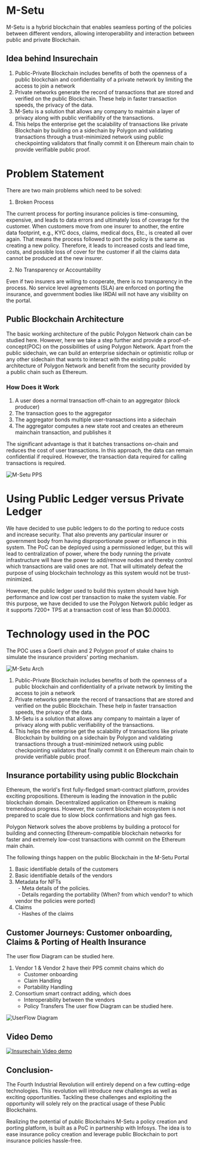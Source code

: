 # M-Setu
M-Setu is a hybrid blockchain that enables seamless porting of the policies between different vendors, allowing interoperability and interaction between 
public and private Blockchain.

## Idea behind Insurechain
1. Public-Private Blockchain includes benefits of both the openness of a public blockchain and confidentiality of a private network by limiting the access to join a network
2. Private networks generate the record of transactions that are stored and verified on the public Blockchain. These help in faster transaction speeds, the privacy of the data.
3. M-Setu is a solution that allows any company to maintain a layer of privacy along with public verifiability of the transactions. 
4. This helps the enterprise get the scalability of transactions like private Blockchain by building on a sidechain by Polygon and validating transactions through a trust-minimized network using public checkpointing validators that finally commit it on Ethereum main chain to provide verifiable public proof.

# Problem Statement
There are two main problems which need to be solved:

1. Broken Process

The current process for porting insurance policies is time-consuming, expensive, and leads to data errors and ultimately loss of coverage for the customer. When customers move from one insurer to another, the entire data footprint, e.g., KYC docs, claims, medical docs, Etc., is created all over again. That means the process followed to port the policy is the same as creating a new policy. Therefore, it leads to increased costs and lead time, costs, and possible loss of cover for the customer if all the claims data cannot be produced at the new insurer. 

2. No Transparency or Accountability

Even if two insurers are willing to cooperate, there is no transparency in the process. No service level agreements (SLA) are enforced on porting the insurance, and government bodies like IRDAI will not have any visibility on the portal.

## Public Blockchain Architecture
The basic working architecture of the public Polygon Network chain can be studied here. However, here we take a step further and provide a proof-of-concept(POC) on the possibilities of using Polygon Network. Apart from the public sidechain, we can build an enterprise sidechain or optimistic rollup or any other sidechain that wants to interact with the existing public architecture of Polygon Network and benefit from the security provided by a public chain such as Ethereum.

### How Does it Work
1. A user does a normal transaction off-chain to an aggregator (block producer)
2. The transaction goes to the aggregator 
3. The aggregator bonds multiple user-transactions into a sidechain
4. The aggregator computes a new state root and creates an ethereum mainchain transaction, and publishes it

The significant advantage is that it batches transactions on-chain and reduces the cost of user transactions. In this approach, the data can remain confidential if required. However, the transaction data required for calling transactions is required. 

![M-Setu PPS](https://github.com/M-SETU/Insurechain/blob/master/PPS.png "Matic Architecture")

# Using Public Ledger versus Private Ledger
We have decided to use public ledgers to do the porting to reduce costs and increase security. That also prevents any particular insurer or government body from having disproportionate power or influence in this system. 
The PoC can be deployed using a permissioned ledger, but this will lead to centralization of power, where the body running the private infrastructure will have the power to add/remove nodes and thereby control which transactions are valid ones are not. That will ultimately defeat the purpose of using blockchain technology as this system would not be trust-minimized.

However, the public ledger used to build this system should have high performance and low cost per transaction to make the system viable. For this purpose, we have decided to use the Polygon Network public ledger as it supports 7200+ TPS at a transaction cost of less than $0.00003. 

# Technology used in the POC
The POC uses a Goerli chain and 2 Polygon proof of stake chains to simulate the insurance providers' porting mechanism. 

![M-Setu Arch](https://github.com/M-SETU/Insurechain/blob/master/Architecture.png "M-Setu Architecture")


1. Public-Private Blockchain includes benefits of both the openness of a public blockchain and confidentiality of a private network by limiting the access to join a network
2. Private networks generate the record of transactions that are stored and verified on the public Blockchain. These help in faster transaction speeds, the privacy of the data.
3. M-Setu is a solution that allows any company to maintain a layer of privacy along with public verifiability of the transactions. 
4. This helps the enterprise get the scalability of transactions like private Blockchain by building on a sidechain by Polygon and validating transactions through a trust-minimized network using public checkpointing validators that finally commit it on Ethereum main chain to provide verifiable public proof.



## Insurance portability using public Blockchain
Ethereum, the world's first fully-fledged smart-contract platform, provides exciting propositions. Ethereum is leading the innovation in the public blockchain domain.
Decentralized application on Ethereum is making tremendous progress. However, the current blockchain ecosystem is not prepared to scale due to slow block confirmations and high gas fees.

Polygon Network solves the above problems by building a protocol for building and connecting Ethereum-compatible blockchain networks for faster and extremely low-cost transactions with commit on the Ethereum main chain.

The following things happen on the public Blockchain in the M-Setu Portal
1. Basic identifiable details of the customers
2. Basic identifiable details of the vendors
3. Metadata for NFTs\
  - Meta details of the policies.\
  - Details regarding the portability (When? from which vendor? to which vendor the policies were ported)
4. Claims\
   - Hashes of the claims

## Customer Journeys: Customer onboarding, Claims & Porting of Health Insurance
The user flow Diagram can be studied here.
1. Vendor 1 & Vendor 2 have their PPS commit chains which do
   - Customer onboarding
   - Claim Handling
   - Portability Handling
2. Consortium smart contract adding, which does
   - Interoperability between the vendors
   - Policy Transfers
The user flow Diagram can be studied here.

![UserFlow Diagram](https://github.com/M-SETU/Insurechain/blob/master/User_flow.png "UserFlow Diagram")

## Video Demo

[![Insurechain Video demo](Video.png)](https://drive.google.com/file/d/140nkdJTaBX_qfekZsVtRshdBNxEdVfSd/view)

## Conclusion-

The Fourth Industrial Revolution will entirely depend on a few cutting-edge technologies.
This revolution will introduce new challenges as well as exciting opportunities. Tackling these challenges and exploiting the opportunity will solely rely on the practical usage of these Public Blockchains. 

Realizing the potential of public Blockchains M-Setu a policy creation and porting platform, is built as a PoC in partnership with Infosys.
The idea is to ease insurance policy creation and leverage public Blockchain to port insurance policies hassle-free.
